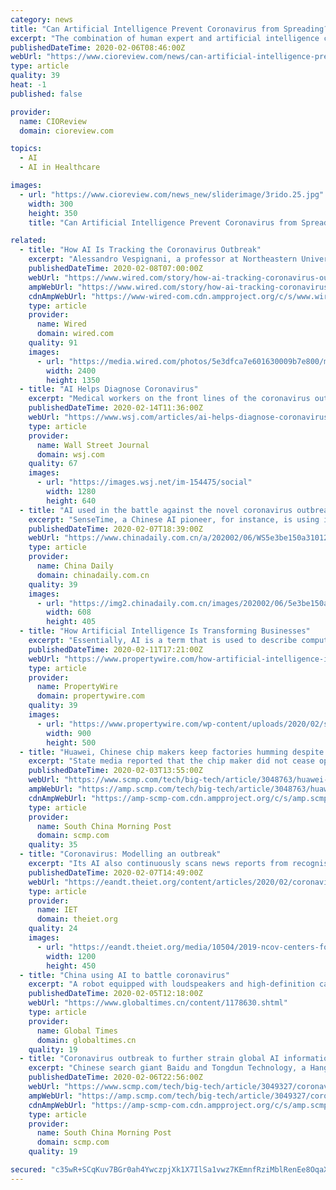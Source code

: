 ```yaml
---
category: news
title: "Can Artificial Intelligence Prevent Coronavirus from Spreading?"
excerpt: "The combination of human expert and artificial intelligence can efficiently eradicate the spread of coronavirus ... Since the usage of AI in several areas of healthcare, like recognizing brain tumors and enhancing treatments, has been successful. Therefore if the technology is used in the case of coronavirus, also there are chances that ..."
publishedDateTime: 2020-02-06T08:46:00Z
webUrl: "https://www.cioreview.com/news/can-artificial-intelligence-prevent-coronavirus-from-spreading-nid-31151-cid-31.html"
type: article
quality: 39
heat: -1
published: false

provider:
  name: CIOReview
  domain: cioreview.com

topics:
  - AI
  - AI in Healthcare

images:
  - url: "https://www.cioreview.com/news_new/sliderimage/3rido.25.jpg"
    width: 300
    height: 350
    title: "Can Artificial Intelligence Prevent Coronavirus from Spreading?"

related:
  - title: "How AI Is Tracking the Coronavirus Outbreak"
    excerpt: "Alessandro Vespignani, a professor at Northeastern University who specializes in modeling contagion in large populations, says it will be particularly challenging to identify new instances of the coronavirus from social media posts, even using the most advanced AI tools, because its characteristics still aren’t entirely clear. “It’s ..."
    publishedDateTime: 2020-02-08T07:00:00Z
    webUrl: "https://www.wired.com/story/how-ai-tracking-coronavirus-outbreak/"
    ampWebUrl: "https://www.wired.com/story/how-ai-tracking-coronavirus-outbreak/amp"
    cdnAmpWebUrl: "https://www-wired-com.cdn.ampproject.org/c/s/www.wired.com/story/how-ai-tracking-coronavirus-outbreak/amp"
    type: article
    provider:
      name: Wired
      domain: wired.com
    quality: 91
    images:
      - url: "https://media.wired.com/photos/5e3dfca7e601630009b7e800/master/pass/Tracking-the-coronavirus-with-AI_1153872548.jpg"
        width: 2400
        height: 1350
  - title: "AI Helps Diagnose Coronavirus"
    excerpt: "Medical workers on the front lines of the coronavirus outbreak are under pressure to quickly diagnose people who are infected. Experts say medical-imaging equipment embedded with artificial intelligence is starting to aid them in their work."
    publishedDateTime: 2020-02-14T11:36:00Z
    webUrl: "https://www.wsj.com/articles/ai-helps-diagnose-coronavirus-11581676202"
    type: article
    provider:
      name: Wall Street Journal
      domain: wsj.com
    quality: 67
    images:
      - url: "https://images.wsj.net/im-154475/social"
        width: 1280
        height: 640
  - title: "AI used in the battle against the novel coronavirus outbreak"
    excerpt: "SenseTime, a Chinese AI pioneer, for instance, is using its super computing power resources to assist professors with research on the novel coronavirus. After receiving a request for more super computing resources, SenseTime has allocated 20 GPU server nodes for free to help Luo Haibin, a professor at the school of pharmaceutical sciences of ..."
    publishedDateTime: 2020-02-07T18:39:00Z
    webUrl: "https://www.chinadaily.com.cn/a/202002/06/WS5e3be150a3101282172758bf.html"
    type: article
    provider:
      name: China Daily
      domain: chinadaily.com.cn
    quality: 39
    images:
      - url: "https://img2.chinadaily.com.cn/images/202002/06/5e3be150a310128206500b73.png"
        width: 608
        height: 405
  - title: "How Artificial Intelligence Is Transforming Businesses"
    excerpt: "Essentially, AI is a term that is used to describe computer software that simulates human-like/human intelligence processes ... Deep learning relies on artificial neural networks to learn from data. It can be used to help with various different functions, including fraud detection and self-driving cars. In self-driving cars, deep learning ..."
    publishedDateTime: 2020-02-11T17:21:00Z
    webUrl: "https://www.propertywire.com/how-artificial-intelligence-is-transforming-businesses"
    type: article
    provider:
      name: PropertyWire
      domain: propertywire.com
    quality: 39
    images:
      - url: "https://www.propertywire.com/wp-content/uploads/2020/02/shutterstock_1384554629.jpg"
        width: 900
        height: 500
  - title: "Huawei, Chinese chip makers keep factories humming despite coronavirus outbreak"
    excerpt: "State media reported that the chip maker did not cease operations over the Lunar New ... Sign up now for our 50% early bird offer from SCMP Research: China AI Report. The all new SCMP China AI Report gives you exclusive first-hand insights and analysis ..."
    publishedDateTime: 2020-02-03T13:55:00Z
    webUrl: "https://www.scmp.com/tech/big-tech/article/3048763/huawei-chinese-chip-makers-keep-factories-humming-despite-coronavirus"
    ampWebUrl: "https://amp.scmp.com/tech/big-tech/article/3048763/huawei-chinese-chip-makers-keep-factories-humming-despite-coronavirus"
    cdnAmpWebUrl: "https://amp-scmp-com.cdn.ampproject.org/c/s/amp.scmp.com/tech/big-tech/article/3048763/huawei-chinese-chip-makers-keep-factories-humming-despite-coronavirus"
    type: article
    provider:
      name: South China Morning Post
      domain: scmp.com
    quality: 35
  - title: "Coronavirus: Modelling an outbreak"
    excerpt: "Its AI also continuously scans news reports from recognised sources in 65 different languages, subjecting them to natural language processing and analysis that further inform its ML algorithms. This, the company says, not only allowed it to get ahead of the game in identifying the Wuhan outbreak but also meant that it was able to predict ..."
    publishedDateTime: 2020-02-07T14:49:00Z
    webUrl: "https://eandt.theiet.org/content/articles/2020/02/coronavirus-modelling-an-outbreak/"
    type: article
    provider:
      name: IET
      domain: theiet.org
    quality: 24
    images:
      - url: "https://eandt.theiet.org/media/10504/2019-ncov-centers-for-disease-control-and-prevention-cdc.jpg?anchor=center&mode=crop&width=1200&height=450&rnd=132252160040000000"
        width: 1200
        height: 450
  - title: "China using AI to battle coronavirus"
    excerpt: "A robot equipped with loudspeakers and high-definition cameras admonish passersby ... vaccine development and protein screening. Beijing-based AI startup Megvii Technology, known for its facial recognition brand Face++, has developed a temperature screening tool that can help monitor human body temperatures in crowded places and identify ..."
    publishedDateTime: 2020-02-05T12:18:00Z
    webUrl: "https://www.globaltimes.cn/content/1178630.shtml"
    type: article
    provider:
      name: Global Times
      domain: globaltimes.cn
    quality: 19
  - title: "Coronavirus outbreak to further strain global AI information exchanges already under pressure from tech war"
    excerpt: "Chinese search giant Baidu and Tongdun Technology, a Hangzhou-based risk management start-up, are among the leading conference sponsors along with US firms IBM, Google AI, Amazon and Apple. China’s smartphone giants cut size of contingent to world’s biggest mobile show In a written response, Baidu said 28 papers submitted by its own authors ..."
    publishedDateTime: 2020-02-06T22:56:00Z
    webUrl: "https://www.scmp.com/tech/big-tech/article/3049327/coronavirus-outbreak-further-strain-global-ai-information-exchanges"
    ampWebUrl: "https://amp.scmp.com/tech/big-tech/article/3049327/coronavirus-outbreak-further-strain-global-ai-information-exchanges"
    cdnAmpWebUrl: "https://amp-scmp-com.cdn.ampproject.org/c/s/amp.scmp.com/tech/big-tech/article/3049327/coronavirus-outbreak-further-strain-global-ai-information-exchanges"
    type: article
    provider:
      name: South China Morning Post
      domain: scmp.com
    quality: 19

secured: "c35wR+SCqKuv7BGr0ah4YwczpjXk1X7IlSa1vwz7KEmnfRziMblRenEe8OqaX02KYXd+2ur0VCJ8VlidB6+yBzEWZPnuNxhDwe8pTPAy5SIvngLiWdpNVArtDv9t5sDzOmbcMqhaZ7K5tuvvYKcBPDVqYR/pAHVfAF9D/Y1OLDboaHA+/C6eSQvnt/XPB3tR3y9VOY05m0klkAUo5bINONsMLzjz+vNgmuYwj63o7ufYSNf8yi81hKXz454uy+Iou4wpNZIyhem9RudiH+nRq2ZFw9+v2ZY5c/pQ5/SnFevUpgRWjqjMkJmhHnOFUUpI;gykvd6IxlvGCzK0EaLOoMw=="
---
```


